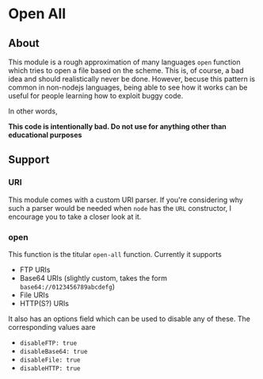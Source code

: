 # Open All

## About

This module is a rough approximation of many languages `open` function which tries to open a file based on the scheme. This is, of course, a bad idea and should realistically never be done. However, becuse this pattern is common in non-nodejs languages, being able to see how it works can be useful for people learning how to exploit buggy code.

In other words,

**This code is intentionally bad. Do not use for anything other than educational purposes**

## Support

### URI

This module comes with a custom URI parser. If you're considering why such a parser would be needed when `node` has the `URL` constructor, I encourage you to take a closer look at it.

### open

This function is the titular `open-all` function. Currently it supports

 - FTP URIs
 - Base64 URIs (slightly custom, takes the form `base64://0123456789abcdefg`)
 - File URIs
 - HTTP(S?) URIs

It also has an options field which can be used to disable any of these. The corresponding values aare

 - `disableFTP: true`
 - `disableBase64: true`
 - `disableFile: true`
 - `disableHTTP: true`